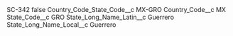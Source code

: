 <?xml version="1.0" encoding="UTF-8"?>
<CustomMetadata xmlns="http://soap.sforce.com/2006/04/metadata" xmlns:xsi="http://www.w3.org/2001/XMLSchema-instance" xmlns:xsd="http://www.w3.org/2001/XMLSchema">
    <label>SC-342</label>
    <protected>false</protected>
    <values>
        <field>Country_Code_State_Code__c</field>
        <value xsi:type="xsd:string">MX-GRO</value>
    </values>
    <values>
        <field>Country_Code__c</field>
        <value xsi:type="xsd:string">MX</value>
    </values>
    <values>
        <field>State_Code__c</field>
        <value xsi:type="xsd:string">GRO</value>
    </values>
    <values>
        <field>State_Long_Name_Latin__c</field>
        <value xsi:type="xsd:string">Guerrero</value>
    </values>
    <values>
        <field>State_Long_Name_Local__c</field>
        <value xsi:type="xsd:string">Guerrero</value>
    </values>
</CustomMetadata>
